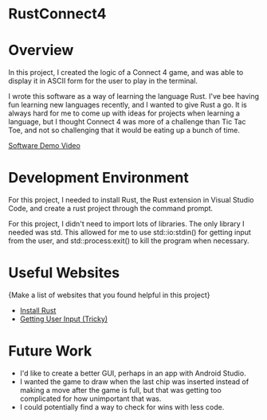 # RustConnect4


# Overview

In this project, I created the logic of a Connect 4 game, and was able to display it in ASCII form for the user to play in the terminal.

I wrote this software as a way of learning the language Rust. I've bee having fun learning new languages recently, and I wanted to give Rust a go.
It is always hard for me to come up with ideas for projects when learning a language, but I thought Connect 4 was more of a challenge than Tic Tac Toe,
and not so challenging that it would be eating up a bunch of time.


[Software Demo Video](https://youtu.be/mP_ItmFsuY4)

# Development Environment

For this project, I needed to install Rust, the Rust extension in Visual Studio Code, and create a rust project through the command prompt.

For this project, I didn't need to import lots of libraries. The only library I needed was std. This allowed for me to use
std::io:stdin() for getting input from the user, and std::process:exit() to kill the program when necessary.

# Useful Websites

{Make a list of websites that you found helpful in this project}
* [Install Rust](https://www.rust-lang.org/tools/install)
* [Getting User Input (Tricky)](https://stackoverflow.com/questions/30355185/how-to-read-an-integer-input-from-the-user-in-rust-1-0)

# Future Work

* I'd like to create a better GUI, perhaps in an app with Android Studio.
* I wanted the game to draw when the last chip was inserted instead of making a move after the game is full, but that was getting too 
complicated for how unimportant that was.
* I could potentially find a way to check for wins with less code.
